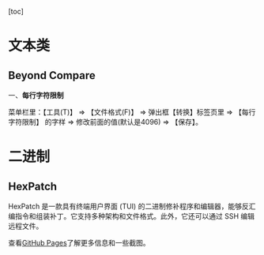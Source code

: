 [toc]

# 文本类

## Beyond Compare

一、**每行字符限制**

菜单栏里：【工具(T)】 $\Longrightarrow$ 【文件格式(F)】 $\Longrightarrow$ 弹出框【转换】标签页里 $\Longrightarrow$ 【每行字符限制】 的字样 $\Longrightarrow$ 修改前面的值(默认是4096)  $\Longrightarrow$ 【保存】。

# 二进制

## HexPatch

HexPatch 是一款具有终端用户界面 (TUI) 的二进制修补程序和编辑器，能够反汇编指令和组装补丁。它支持多种架构和文件格式。此外，它还可以通过 SSH 编辑远程文件。

查看[GitHub Pages](https://etto48.github.io/HexPatch/)了解更多信息和一些截图。
